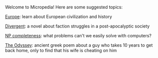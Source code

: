 Welcome to Micropedia! Here are some suggested topics:

[Europe](europe): learn about European civilization and history

[Divergent](divergent): a novel about faction struggles in a post-apocalyptic society

[NP completeness](np-completeness): what problems can't we easily solve with computers?

[The Odyssey](odyssey): ancient greek poem about a guy who takes 10 years to get back home, only to find that his wife is cheating on him

